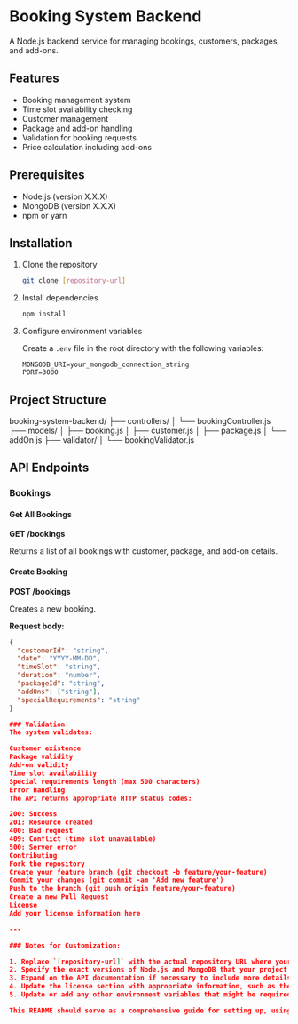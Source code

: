 # Booking System Backend

A Node.js backend service for managing bookings, customers, packages, and add-ons.

## Features

- Booking management system
- Time slot availability checking
- Customer management
- Package and add-on handling
- Validation for booking requests
- Price calculation including add-ons

## Prerequisites

- Node.js (version X.X.X)
- MongoDB (version X.X.X)
- npm or yarn

## Installation

1. Clone the repository
    ```bash
    git clone [repository-url]
    ```

2. Install dependencies
    ```bash
    npm install
    ```

3. Configure environment variables

   Create a `.env` file in the root directory with the following variables:

    ```
    MONGODB_URI=your_mongodb_connection_string
    PORT=3000
    ```

## Project Structure

booking-system-backend/ ├── controllers/ │ └── bookingController.js ├── models/ │ ├── booking.js │ ├── customer.js │ ├── package.js │ └── addOn.js ├── validator/ │ └── bookingValidator.js

## API Endpoints

### Bookings

#### Get All Bookings
**GET /bookings**

Returns a list of all bookings with customer, package, and add-on details.

#### Create Booking
**POST /bookings**

Creates a new booking.

**Request body:**
```json
{
  "customerId": "string",
  "date": "YYYY-MM-DD",
  "timeSlot": "string",
  "duration": "number",
  "packageId": "string",
  "addOns": ["string"],
  "specialRequirements": "string"
}

### Validation
The system validates:

Customer existence
Package validity
Add-on validity
Time slot availability
Special requirements length (max 500 characters)
Error Handling
The API returns appropriate HTTP status codes:

200: Success
201: Resource created
400: Bad request
409: Conflict (time slot unavailable)
500: Server error
Contributing
Fork the repository
Create your feature branch (git checkout -b feature/your-feature)
Commit your changes (git commit -am 'Add new feature')
Push to the branch (git push origin feature/your-feature)
Create a new Pull Request
License
Add your license information here

---

### Notes for Customization:

1. Replace `[repository-url]` with the actual repository URL where your code is hosted.
2. Specify the exact versions of Node.js and MongoDB that your project requires.
3. Expand on the API documentation if necessary to include more details about each endpoint.
4. Update the license section with appropriate information, such as the type of license (MIT, Apache 2.0, etc.).
5. Update or add any other environment variables that might be required for your specific setup.

This README should serve as a comprehensive guide for setting up, using, and contributing to your Node.js backend booking system.
